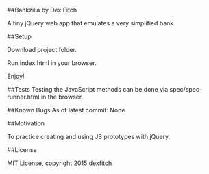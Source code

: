 ##Bankzilla
by Dex Fitch

A tiny jQuery web app that emulates a very simplified bank.

##Setup

Download project folder.

Run index.html in your browser.

Enjoy!

##Tests
Testing the JavaScript methods can be done via spec/spec-runner.html in the browser.

##Known Bugs
As of latest commit: None

##Motivation

To practice creating and using JS prototypes with jQuery.

##License

MIT License, copyright 2015 dexfitch
